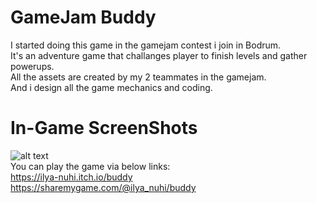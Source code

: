# GameJam Buddy
I started doing this game in the gamejam contest i join in Bodrum.  
It's an adventure game that challanges player to finish levels and gather powerups.  
All the assets are created by my 2 teammates in the gamejam.  
And i design all the game mechanics and coding.  

# In-Game ScreenShots
![alt text](https://github.com/ilya-nuhi/GameJam/blob/main/buddy_ingame.png?raw=true)  
You can play the game via below links:  
https://ilya-nuhi.itch.io/buddy  
https://sharemygame.com/@ilya_nuhi/buddy
